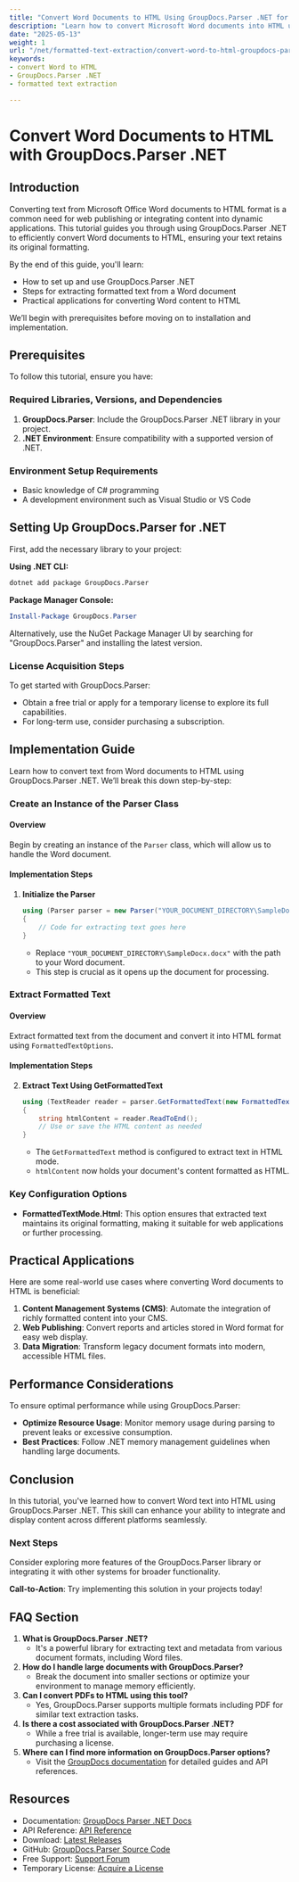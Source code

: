 ```yaml
---
title: "Convert Word Documents to HTML Using GroupDocs.Parser .NET for Seamless Text Extraction"
description: "Learn how to convert Microsoft Word documents into HTML using GroupDocs.Parser .NET. This guide covers setup, implementation, and practical applications."
date: "2025-05-13"
weight: 1
url: "/net/formatted-text-extraction/convert-word-to-html-groupdocs-parser-net/"
keywords:
- convert Word to HTML
- GroupDocs.Parser .NET
- formatted text extraction

---
```



# Convert Word Documents to HTML with GroupDocs.Parser .NET

## Introduction

Converting text from Microsoft Office Word documents to HTML format is a common need for web publishing or integrating content into dynamic applications. This tutorial guides you through using GroupDocs.Parser .NET to efficiently convert Word documents to HTML, ensuring your text retains its original formatting.

By the end of this guide, you'll learn:
- How to set up and use GroupDocs.Parser .NET
- Steps for extracting formatted text from a Word document
- Practical applications for converting Word content to HTML

We’ll begin with prerequisites before moving on to installation and implementation.

## Prerequisites

To follow this tutorial, ensure you have:

### Required Libraries, Versions, and Dependencies
1. **GroupDocs.Parser**: Include the GroupDocs.Parser .NET library in your project.
2. **.NET Environment**: Ensure compatibility with a supported version of .NET.

### Environment Setup Requirements
- Basic knowledge of C# programming
- A development environment such as Visual Studio or VS Code

## Setting Up GroupDocs.Parser for .NET

First, add the necessary library to your project:

**Using .NET CLI:**
```bash
dotnet add package GroupDocs.Parser
```

**Package Manager Console:**
```powershell
Install-Package GroupDocs.Parser
```

Alternatively, use the NuGet Package Manager UI by searching for "GroupDocs.Parser" and installing the latest version.

### License Acquisition Steps
To get started with GroupDocs.Parser:
- Obtain a free trial or apply for a temporary license to explore its full capabilities.
- For long-term use, consider purchasing a subscription.

## Implementation Guide

Learn how to convert text from Word documents to HTML using GroupDocs.Parser .NET. We’ll break this down step-by-step:

### Create an Instance of the Parser Class

#### Overview
Begin by creating an instance of the `Parser` class, which will allow us to handle the Word document.

#### Implementation Steps
1. **Initialize the Parser**
   ```csharp
   using (Parser parser = new Parser("YOUR_DOCUMENT_DIRECTORY\SampleDocx.docx"))
   {
       // Code for extracting text goes here
   }
   ```
   - Replace `"YOUR_DOCUMENT_DIRECTORY\SampleDocx.docx"` with the path to your Word document.
   - This step is crucial as it opens up the document for processing.

### Extract Formatted Text

#### Overview
Extract formatted text from the document and convert it into HTML format using `FormattedTextOptions`.

#### Implementation Steps
2. **Extract Text Using GetFormattedText**
   ```csharp
   using (TextReader reader = parser.GetFormattedText(new FormattedTextOptions(FormattedTextMode.Html)))
   {
       string htmlContent = reader.ReadToEnd();
       // Use or save the HTML content as needed
   }
   ```
   - The `GetFormattedText` method is configured to extract text in HTML mode.
   - `htmlContent` now holds your document's content formatted as HTML.

### Key Configuration Options
- **FormattedTextMode.Html**: This option ensures that extracted text maintains its original formatting, making it suitable for web applications or further processing.

## Practical Applications
Here are some real-world use cases where converting Word documents to HTML is beneficial:
1. **Content Management Systems (CMS)**: Automate the integration of richly formatted content into your CMS.
2. **Web Publishing**: Convert reports and articles stored in Word format for easy web display.
3. **Data Migration**: Transform legacy document formats into modern, accessible HTML files.

## Performance Considerations
To ensure optimal performance while using GroupDocs.Parser:
- **Optimize Resource Usage**: Monitor memory usage during parsing to prevent leaks or excessive consumption.
- **Best Practices**: Follow .NET memory management guidelines when handling large documents.

## Conclusion
In this tutorial, you've learned how to convert Word text into HTML using GroupDocs.Parser .NET. This skill can enhance your ability to integrate and display content across different platforms seamlessly.

### Next Steps
Consider exploring more features of the GroupDocs.Parser library or integrating it with other systems for broader functionality.

**Call-to-Action**: Try implementing this solution in your projects today!

## FAQ Section
1. **What is GroupDocs.Parser .NET?**
   - It's a powerful library for extracting text and metadata from various document formats, including Word files.
2. **How do I handle large documents with GroupDocs.Parser?**
   - Break the document into smaller sections or optimize your environment to manage memory efficiently.
3. **Can I convert PDFs to HTML using this tool?**
   - Yes, GroupDocs.Parser supports multiple formats including PDF for similar text extraction tasks.
4. **Is there a cost associated with GroupDocs.Parser .NET?**
   - While a free trial is available, longer-term use may require purchasing a license.
5. **Where can I find more information on GroupDocs.Parser options?**
   - Visit the [GroupDocs documentation](https://docs.groupdocs.com/parser/net/) for detailed guides and API references.

## Resources
- Documentation: [GroupDocs Parser .NET Docs](https://docs.groupdocs.com/parser/net/)
- API Reference: [API Reference](https://reference.groupdocs.com/parser/net)
- Download: [Latest Releases](https://releases.groupdocs.com/parser/net/)
- GitHub: [GroupDocs.Parser Source Code](https://github.com/groupdocs-parser/GroupDocs.Parser-for-.NET)
- Free Support: [Support Forum](https://forum.groupdocs.com/c/parser/10)
- Temporary License: [Acquire a License](https://purchase.groupdocs.com/temporary-license/)
